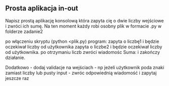 ## Prosta aplikacja in-out
Napisz prostą aplikację konsolową która zapyta cię o dwie liczby wejściowe i zwróci ich sumę.
Na ten moment każdy robi osobny plik w formacie <imie-nazwisko>.py w folderze zadanie2

po włączeniu skryptu (python <plik.py) program:
zapyta o liczbę1 i będzie oczekiwał liczby od użytkownika
zapyta o liczbe2 i będzie oczekiwał liczby od użytkownika.
po otrzymaniu liczb zwróci wiadomośc Suma: <suma liczb> i zakończy działanie.


Dodatkowo - dodaj validacje na wejściach - np jeżeli użytkownik poda znaki zamiast liczby lub pusty input - zwróc odpowiednią wiadomość i zapytaj jeszcze raz
